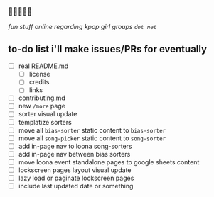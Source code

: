 ### 🌙🎀🍭🤟💕

_fun stuff online regarding kpop girl groups `dot net`_

## to-do list i'll make issues/PRs for eventually
* [ ] real README.md
  * [ ] license
  * [ ] credits
  * [ ] links
* [ ] contributing.md
* [ ] new `/more` page
* [ ] sorter visual update
* [ ] templatize sorters
* [ ] move all `bias-sorter` static content to `bias-sorter`
* [ ] move all `song-picker` static content to `song-sorter`
* [ ] add in-page nav to loona song-sorters
* [ ] add in-page nav between bias sorters
* [ ] move loona event standalone pages to google sheets content
* [ ] lockscreen pages layout visual update
* [ ] lazy load or paginate lockscreen pages
* [ ] include last updated date or something

